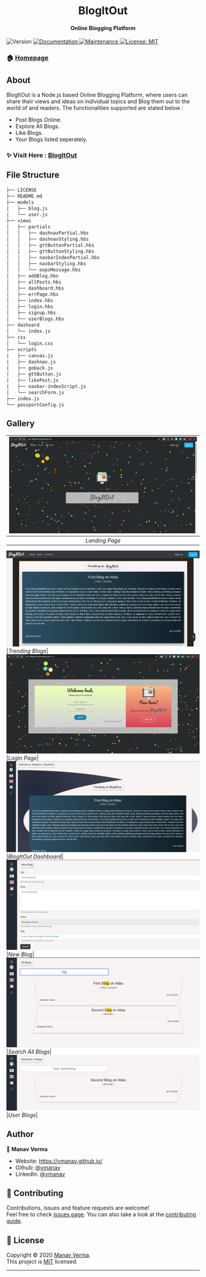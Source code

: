 <h1 align="center">BlogItOut</h1>
<h4 align="center">Online Blogging Platform</h4>
<p>
  <img alt="Version" src="https://img.shields.io/badge/version-1.0.0-blue.svg?cacheSeconds=2592000" />
  <a href="https://github.com/vmanav/BlogItOut-extened#readme" target="_blank">
    <img alt="Documentation" src="https://img.shields.io/badge/documentation-yes-brightgreen.svg" />
  </a>
  <a href="https://github.com/vmanav/BlogItOut-extened/graphs/commit-activity" target="_blank">
    <img alt="Maintenance" src="https://img.shields.io/badge/Maintained%3F-yes-green.svg" />
  </a>
  <a href="https://github.com/vmanav/BlogItOut-extened/blob/master/LICENSE" target="_blank">
    <img alt="License: MIT" src="https://img.shields.io/github/license/vmanav/BlogItOut-extened" />
  </a>
</p>


### 🏠 [Homepage](https://github.com/vmanav/BlogItOut-extened#readme)

## About
BlogItOut is a Node.js based Online Blogging Platform, where users can share their views and ideas on individual topics and Blog them out to the world of and readers. The functionalities supported are stated below :

* Post Blogs Online.
* Explore All Blogs.
* Like Blogs.
* Your Blogs listed seperately.

### ✨ Visit Here : [BlogItOut](https://blogitout.herokuapp.com)

## File Structure

```
├── LICENSE
├── README.md
├── models
|	├── blog.js
|	└── user.js
├── views
│   ├── partials
│   │   ├── dashnavPartial.hbs
│   │   ├── dashnavStyling.hbs
│   │   ├── gttButtonPartial.hbs
│   │   ├── gttButtonStyling.hbs
│   │   ├── navbarIndexPartial.hbs
│   │   ├── navbarStyling.hbs
│   │   └── oopsMessage.hbs
│   ├── addBlog.hbs
│   ├── allPosts.hbs
│   ├── dashboard.hbs
│   ├── errPage.hbs
│   ├── index.hbs
│   ├── login.hbs
│   ├── signup.hbs
│   └── userBlogs.hbs
├── dashoard
│   └── index.js
├── css
│   └── login.css
├── scripts
|	├── canvas.js
|	├── dashnav.js
|	├── goback.js
|	├── gttButton.js
|	├── likePost.js
|	├── navbar-indexScript.js
|	└── searchForm.js
├── index.js
└── passportConfig.js
```

## Gallery

|![Landing Page](/public/landing.gif)|
|:-------:|
|*Landing Page*|
![Trending Blogs](./public/trending.png)
|*Trending Blogs*|
![Login Page](./public/login.gif)
|*Login Page*|
![BlogItOut Dashboard ](./public/dashboard.png)
|*BlogItOut Dashboard*|
![New Blog](./public/addNewBlog.png)
|*New Blog*|
![Search All Blogs](./public/searchAllBlogs.png)
|*Search All Blogs*|
![User Blogs](./public/userBlogs.png)
|*User Blogs*|

## Author

👤 **Manav Verma**

* Website: https://vmanav.github.io/
* Github: [@vmanav](https://github.com/vmanav)
* LinkedIn: [@vmanav](https://www.linkedin.com/in/vmanav)

## 🤝 Contributing

Contributions, issues and feature requests are welcome!<br />Feel free to check [issues page](https://github.com/vmanav/BlogItOut-extened/issues). You can also take a look at the [contributing guide](https://github.com/vmanav/BlogItOut-extened/blob/master/CONTRIBUTING.md).


## 📝 License

Copyright © 2020 [Manav Verma](https://github.com/vmanav).<br />
This project is [MIT](https://github.com/vmanav/BlogItOut-extened/blob/master/LICENSE) licensed.

***
